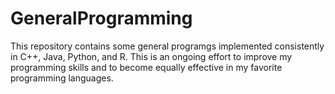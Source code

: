 GeneralProgramming
================

This repository contains some general programgs implemented consistently 
in C++, Java, Python, and R. This is an ongoing effort to improve my 
programming skills and to become equally effective in my favorite 
programming languages.  
